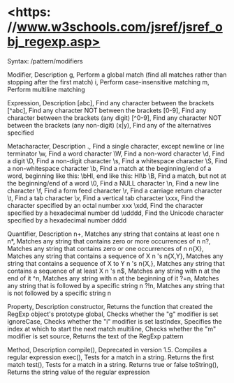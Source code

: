 # <https: //www.w3schools.com/jsref/jsref_obj_regexp.asp>

Syntax: /pattern/modifiers

Modifier, Description
g, Perform a global match (find all matches rather than stopping after the first match)
i, Perform case-insensitive matching
m, Perform multiline matching

Expression, Description
[abc], Find any character between the brackets
[^abc], Find any character NOT between the brackets
[0-9], Find any character between the brackets (any digit)
[^0-9], Find any character NOT between the brackets (any non-digit)
(x|y), Find any of the alternatives specified

Metacharacter, Description
., Find a single character, except newline or line terminator
\w, Find a word character
\W, Find a non-word character
\d, Find a digit
\D, Find a non-digit character
\s, Find a whitespace character
\S, Find a non-whitespace character
\b, Find a match at the beginning/end of a word, beginning like this: \bHI, end like this: HI\b
\B, Find a match, but not at the beginning/end of a word
\0, Find a NULL character
\n, Find a new line character
\f, Find a form feed character
\r, Find a carriage return character
\t, Find a tab character
\v, Find a vertical tab character
\xxx, Find the character specified by an octal number xxx
\xdd, Find the character specified by a hexadecimal number dd
\udddd, Find the Unicode character specified by a hexadecimal number dddd

Quantifier, Description
n+, Matches any string that contains at least one n
n\*, Matches any string that contains zero or more occurrences of n
n?, Matches any string that contains zero or one occurrences of n
n{X}, Matches any string that contains a sequence of X n 's
n{X,Y}, Matches any string that contains a sequence of X to Y n 's
n{X,}, Matches any string that contains a sequence of at least X n 's
n\$, Matches any string with n at the end of it
^n, Matches any string with n at the beginning of it
?=n, Matches any string that is followed by a specific string n
?!n, Matches any string that is not followed by a specific string n

Property, Description
constructor, Returns the function that created the RegExp object's prototype
global, Checks whether the "g" modifier is set
ignoreCase, Checks whether the "i" modifier is set
lastIndex, Specifies the index at which to start the next match
multiline, Checks whether the "m" modifier is set
source, Returns the text of the RegExp pattern

Method, Description
compile(), Deprecated in version 1.5. Compiles a regular expression
exec(), Tests for a match in a string. Returns the first match
test(), Tests for a match in a string. Returns true or false
toString(), Returns the string value of the regular expression
